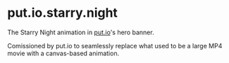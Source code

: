 # put.io.starry.night

The Starry Night animation in [put.io](https://put.io)'s hero banner.

Comissioned by put.io to seamlessly replace what used to be a large MP4 movie with a canvas-based animation.
